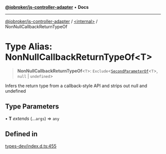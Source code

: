 [**@iobroker/js-controller-adapter**](../../README.md) • **Docs**

***

[@iobroker/js-controller-adapter](../../globals.md) / [\<internal\>](../README.md) / NonNullCallbackReturnTypeOf

# Type Alias: NonNullCallbackReturnTypeOf\<T\>

> **NonNullCallbackReturnTypeOf**\<`T`\>: `Exclude`\<[`SecondParameterOf`](SecondParameterOf.md)\<`T`\>, `null` \| `undefined`\>

Infers the return type from a callback-style API and strips out null and undefined

## Type Parameters

• **T** *extends* (...`args`) => `any`

## Defined in

[types-dev/index.d.ts:455](https://github.com/ioBroker/ioBroker.js-controller/blob/6c3a3884e29c4b6f03de102d699f9813dd546c7d/packages/types-dev/index.d.ts#L455)

